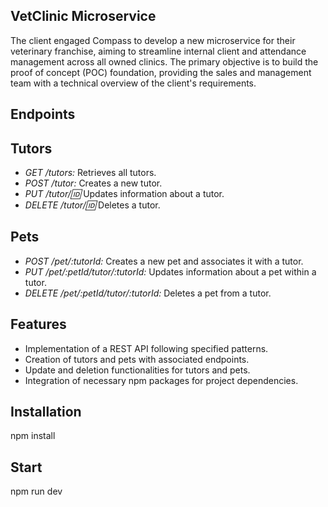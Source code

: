 ## VetClinic Microservice

The client engaged Compass to develop a new microservice for their veterinary franchise, aiming to streamline internal client and attendance management across all owned clinics. The primary objective is to build the proof of concept (POC) foundation, providing the sales and management team with a technical overview of the client's requirements.

## Endpoints

## Tutors
- *GET /tutors:* Retrieves all tutors.
- *POST /tutor:* Creates a new tutor.
- *PUT /tutor/:id:* Updates information about a tutor.
- *DELETE /tutor/:id:* Deletes a tutor.

## Pets
- *POST /pet/:tutorId:* Creates a new pet and associates it with a tutor.
- *PUT /pet/:petId/tutor/:tutorId:* Updates information about a pet within a tutor.
- *DELETE /pet/:petId/tutor/:tutorId:* Deletes a pet from a tutor.

## Features

- Implementation of a REST API following specified patterns.
- Creation of tutors and pets with associated endpoints.
- Update and deletion functionalities for tutors and pets.
- Integration of necessary npm packages for project dependencies.

## Installation

npm install

## Start
npm run dev


